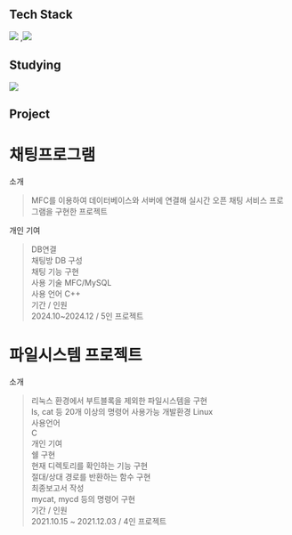 ## Tech Stack
<a href="버튼을 눌렀을 때 이동할 링크" target="_blank"><img src="https://img.shields.io/badge/C++-20232a.svg?style=for-the-badge&logo=cplusplus&logoColor=#00599C"/></a>
,<a href="버튼을 눌렀을 때 이동할 링크" target="_blank"><img src="https://img.shields.io/badge/Java-20232a.svg?style=for-the-badge&logo=&logoColor=#00599C"/></a>
## Studying
<a href="버튼을 눌렀을 때 이동할 링크" target="_blank"><img src="https://img.shields.io/badge/SpringBoot-20232a.svg?style=for-the-badge&logo=springboot&logoColor=#00599C"/></a>
## Project
# 채팅프로그램
소개  
> MFC를 이용하여 데이터베이스와 서버에 연결해 실시간 오픈 채팅 서비스 프로그램을 구현한 프로젝트  

개인 기여  
> DB연결  
> 채팅방 DB 구성  
> 채팅 기능 구현  
사용 기술
> MFC/MySQL  
사용 언어
> C++  
기간 / 인원  
> 2024.10~2024.12 / 5인 프로젝트
# 파일시스템 프로젝트
소개  
> 리눅스 환경에서 부트블록을 제외한 파일시스템을 구현  
> ls, cat 등 20개 이상의 명령어 사용가능
개발환경
> Linux  
사용언어  
> C  
개인 기여  
> 쉘 구현  
> 현재 디렉토리를 확인하는 기능 구현  
> 절대/상대 경로를 반환하는 함수 구현  
> 최종보고서 작성  
> mycat, mycd 등의 명령어 구현  
기간 / 인원  
> 2021.10.15 ~ 2021.12.03  / 4인 프로젝트
<!--
**zzosoo/zzosoo** is a ✨ _special_ ✨ repository because its `README.md` (this file) appears on your GitHub profile.

Here are some ideas to get you started:

- 🔭 I’m currently working on ...
- 🌱 I’m currently learning ...
- 👯 I’m looking to collaborate on ...
- 🤔 I’m looking for help with ...
- 💬 Ask me about ...
- 📫 How to reach me: ...
- 😄 Pronouns: ...
- ⚡ Fun fact: ...
-->
